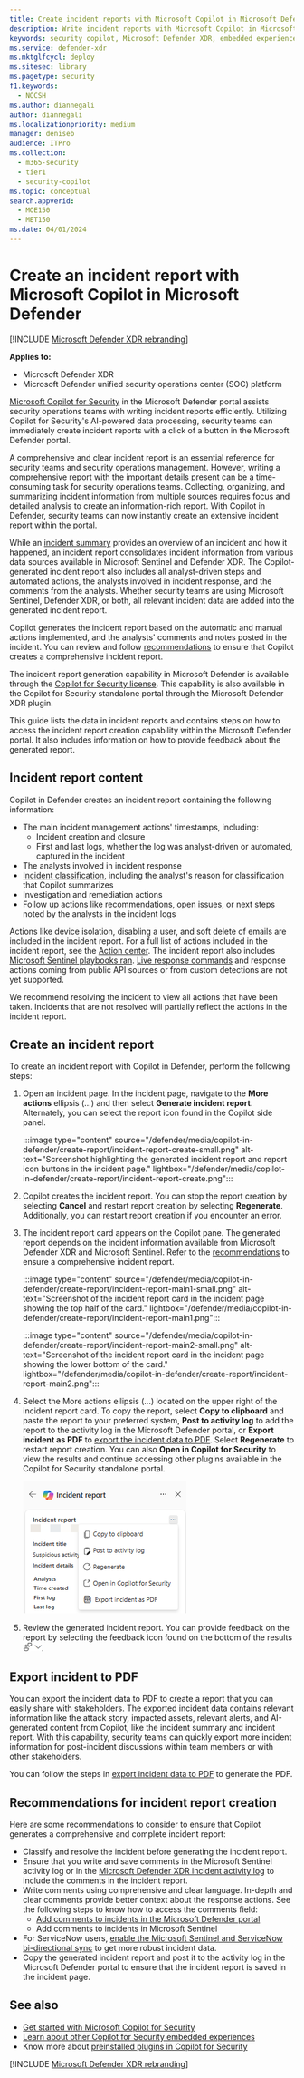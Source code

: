 ```yaml
---
title: Create incident reports with Microsoft Copilot in Microsoft Defender
description: Write incident reports with Microsoft Copilot in Microsoft Defender.
keywords: security copilot, Microsoft Defender XDR, embedded experience, incident report, script analyzer, script analysis, query assistant, m365, incident report, guided response, incident response playbooks, incident response, incident report creation, create report, create incident report, write incident report, write report, Microsoft Copilot for Security, Microsoft Defender, Copilot in Defender
ms.service: defender-xdr
ms.mktglfcycl: deploy
ms.sitesec: library
ms.pagetype: security
f1.keywords:
  - NOCSH
ms.author: diannegali
author: diannegali
ms.localizationpriority: medium
manager: deniseb
audience: ITPro
ms.collection:
  - m365-security
  - tier1
  - security-copilot
ms.topic: conceptual
search.appverid:
  - MOE150
  - MET150
ms.date: 04/01/2024
---
```


# Create an incident report with Microsoft Copilot in Microsoft Defender

[!INCLUDE [Microsoft Defender XDR rebranding](../includes/microsoft-defender.md)]

**Applies to:**

- Microsoft Defender XDR
- Microsoft Defender unified security operations center (SOC) platform

[Microsoft Copilot for Security](/security-copilot/microsoft-security-copilot) in the Microsoft Defender portal assists security operations teams with writing incident reports efficiently. Utilizing Copilot for Security's AI-powered data processing, security teams can immediately create incident reports with a click of a button in the Microsoft Defender portal.

A comprehensive and clear incident report is an essential reference for security teams and security operations management. However, writing a comprehensive report with the important details present can be a time-consuming task for security operations teams. Collecting, organizing, and summarizing incident information from multiple sources requires focus and detailed analysis to create an information-rich report. With Copilot in Defender, security teams can now instantly create an extensive incident report within the portal.

While an [incident summary](security-copilot-m365d-incident-summary.md) provides an overview of an incident and how it happened, an incident report consolidates incident information from various data sources available in Microsoft Sentinel and Defender XDR. The Copilot-generated incident report also includes all analyst-driven steps and automated actions, the analysts involved in incident response, and the comments from the analysts. Whether security teams are using Microsoft Sentinel, Defender XDR, or both, all relevant incident data are added into the generated incident report. 

Copilot generates the incident report based on the automatic and manual actions implemented, and the analysts' comments and notes posted in the incident. You can review and follow [recommendations](security-copilot-m365d-create-incident-report.md#recommendations-for-incident-report-creation) to ensure that Copilot creates a comprehensive incident report.

The incident report generation capability in Microsoft Defender is available through the [Copilot for Security license](/security-copilot/faq-security-copilot). This capability is also available in the Copilot for Security standalone portal through the Microsoft Defender XDR plugin.

This guide lists the data in incident reports and contains steps on how to access the incident report creation capability within the Microsoft Defender portal. It also includes information on how to provide feedback about the generated report.

## Incident report content

Copilot in Defender creates an incident report containing the following information:

- The main incident management actions' timestamps, including:
  - Incident creation and closure
  - First and last logs, whether the log was analyst-driven or automated, captured in the incident
- The analysts involved in incident response
- [Incident classification](manage-incidents.md#specify-the-classification), including the analyst's reason for classification that Copilot summarizes
- Investigation and remediation actions
- Follow up actions like recommendations, open issues, or next steps noted by the analysts in the incident logs

Actions like device isolation, disabling a user, and soft delete of emails are included in the incident report. For a full list of actions included in the incident report, see the [Action center](m365d-action-center.md). The incident report also includes [Microsoft Sentinel playbooks ran](/azure/sentinel/automate-responses-with-playbooks). [Live response commands](/defender-endpoint/live-response) and response actions coming from public API sources or from custom detections are not yet supported.

We recommend resolving the incident to view all actions that have been taken. Incidents that are not resolved will partially reflect the actions in the incident report.

## Create an incident report

To create an incident report with Copilot in Defender, perform the following steps:

1. Open an incident page. In the incident page, navigate to the **More actions** ellipsis (...) and then select **Generate incident report**. Alternately, you can select the report icon found in the Copilot side panel.

   :::image type="content" source="/defender/media/copilot-in-defender/create-report/incident-report-create-small.png" alt-text="Screenshot highlighting the generated incident report and report icon buttons in the incident page." lightbox="/defender/media/copilot-in-defender/create-report/incident-report-create.png":::

2. Copilot creates the incident report. You can stop the report creation by selecting **Cancel** and restart report creation by selecting **Regenerate**. Additionally, you can restart report creation if you encounter an error.

3. The incident report card appears on the Copilot pane. The generated report depends on the incident information available from Microsoft Defender XDR and Microsoft Sentinel. Refer to the [recommendations](security-copilot-m365d-create-incident-report.md#recommendations-for-incident-report-creation) to ensure a comprehensive incident report.

   :::image type="content" source="/defender/media/copilot-in-defender/create-report/incident-report-main1-small.png" alt-text="Screenshot of the incident report card in the incident page showing the top half of the card." lightbox="/defender/media/copilot-in-defender/create-report/incident-report-main1.png":::

   :::image type="content" source="/defender/media/copilot-in-defender/create-report/incident-report-main2-small.png" alt-text="Screenshot of the incident report card in the incident page showing the lower bottom of the card." lightbox="/defender/media/copilot-in-defender/create-report/incident-report-main2.png":::

4. Select the More actions ellipsis (...) located on the upper right of the incident report card. To copy the report, select **Copy to clipboard** and paste the report to your preferred system, **Post to activity log** to add the report to the activity log in the Microsoft Defender portal, or **Export incident as PDF** to [export the incident data to PDF](manage-incidents.md#export-incident-data-to-pdf). Select **Regenerate** to restart report creation. You can also **Open in Copilot for Security** to view the results and continue accessing other plugins available in the Copilot for Security standalone portal.

   ![Screenshot of additional actions in the incident report results card.](/defender/media/copilot-in-defender/create-report/incident-report-more-actions1.png)

5. Review the generated incident report. You can provide feedback on the report by selecting the feedback icon found on the bottom of the results  ![Screenshot of the feedback icon for Copilot in Defender cards](/defender/media/copilot-in-defender/create-report/copilot-defender-feedback.png).

## Export incident to PDF

You can export the incident data to PDF to create a report that you can easily share with stakeholders. The exported incident data contains relevant information like the attack story, impacted assets, relevant alerts, and AI-generated content from Copilot, like the incident summary and incident report. With this capability, security teams can quickly export more incident information for post-incident discussions within team members or with other stakeholders.

You can follow the steps in [export incident data to PDF](manage-incidents.md#export-incident-data-to-pdf) to generate the PDF.

## Recommendations for incident report creation

Here are some recommendations to consider to ensure that Copilot generates a comprehensive and complete incident report:

- Classify and resolve the incident before generating the incident report.
- Ensure that you write and save comments in the Microsoft Sentinel activity log or in the [Microsoft Defender XDR incident activity log](manage-incidents.md#activity-log) to include the comments in the incident report.
- Write comments using comprehensive and clear language. In-depth and clear comments provide better context about the response actions. See the following steps to know how to access the comments field:
  - [Add comments to incidents in the Microsoft Defender portal](manage-incidents.md#add-comments)
  - Add comments to incidents in Microsoft Sentinel
- For ServiceNow users, [enable the Microsoft Sentinel and ServiceNow bi-directional sync](https://techcommunity.microsoft.com/t5/microsoft-sentinel-blog/what-s-new-introducing-microsoft-sentinel-solution-for/ba-p/3692840) to get more robust incident data.
- Copy the generated incident report and post it to the activity log in the Microsoft Defender portal to ensure that the incident report is saved in the incident page.

## See also

- [Get started with Microsoft Copilot for Security](/security-copilot/get-started-security-copilot)
- [Learn about other Copilot for Security embedded experiences](/security-copilot/experiences-security-copilot)
- Know more about [preinstalled plugins in Copilot for Security](/security-copilot/manage-plugins#preinstalled-plugins)

[!INCLUDE [Microsoft Defender XDR rebranding](../includes/defender-m3d-techcommunity.md)]